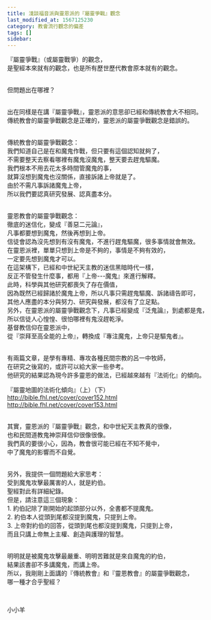 ```yaml
---
title: 淺談福音派與靈恩派的『屬靈爭戰』觀念
last_modified_at: 1567125230
category: 教會流行觀念的偏差
tags: []
sidebar: 
---
```


<p>『屬靈爭戰』（或屬靈戰爭）的觀念，<br/>
是聖經本來就有的觀念，也是所有歷世歷代教會原本就有的觀念。</p>
<p><br/>
但問題出在哪裡？</p>
<p><br/>
出在同樣是在講『屬靈爭戰』，靈恩派的意思卻已經和傳統教會大不相同。<br/>
傳統教會的屬靈爭戰觀念是正確的，靈恩派的屬靈爭戰觀念是錯誤的。</p>
<p><br/>
傳統教會的屬靈爭戰觀念：<br/>
我們知道自己是在和魔鬼作戰，但只要有這個認知就夠了，<br/>
不需要整天去察看哪裡有魔鬼沒魔鬼，整天要去趕鬼驅魔。<br/>
我們根本不用去花太多時間管魔鬼的事，<br/>
就算沒想到魔鬼也沒關係，直接訴諸上帝就是了。<br/>
由於不需凡事訴諸魔鬼上帝，<br/>
所以我們要認真研究發展、認真盡本分。</p>
<p><br/>
靈恩教會的屬靈爭戰觀念：<br/>
徹底的迷信化，變成『善惡二元論』，<br/>
凡事都要想到魔鬼，然後再想到上帝。<br/>
信徒會認為沒先想到有沒有魔鬼，不進行趕鬼驅魔，很多事情就會無效。<br/>
在靈恩派裡，單單只想到上帝是不夠的，事情是不夠有效的，<br/>
一定要先想到魔鬼才可以。<br/>
在這架構下，已經和中世紀天主教的迷信黑暗時代一樣，<br/>
反正不管發生什麼事，都用『上帝---魔鬼』來進行解釋。<br/>
此時，科學與其他研究都喪失了存在價值，<br/>
因為既然已經歸諸於魔鬼上帝，所以凡事只需趕鬼驅魔、訴諸禱告即可，<br/>
其他人應盡的本分與努力、研究與發展，都沒有了立足點。<br/>
另外，在靈恩派的屬靈爭戰觀念下，凡事已經變成『泛鬼論』，到處都是鬼，<br/>
所以信徒人心惶惶、很怕哪裡有鬼沒趕乾淨。<br/>
基督教信仰在靈恩派中，<br/>
從『崇拜至高全能的上帝』，轉換成『專注魔鬼，上帝只是驅鬼者』。</p>
<p><br/>
有兩篇文章，是學有專精、專攻各種民間宗教的呂一中牧師，<br/>
在研究之後寫的，或許可以給大家一些參考。<br/>
他研究的結果認為現今許多靈恩的做法，已經越來越有『法術化』的傾向。</p>
<p>『屬靈地圖的法術化傾向』（上）（下）<br/>
<a href="http://bible.fhl.net/cover/cover152.html" target="_blank">http://bible.fhl.net/cover/cover152.html</a><br/>
<a href="http://bible.fhl.net/cover/cover153.html" target="_blank">http://bible.fhl.net/cover/cover153.html</a></p>
<p><br/>
其實，靈恩派的『屬靈爭戰』觀念，和中世紀天主教真的很像，<br/>
也和民間道教鬼神崇拜信仰很像很像。<br/>
我們真的要很小心，因為，教會很可能已經在不知不覺中，<br/>
中了魔鬼的影響而不自覺。</p>
<p><br/>
另外，我提供一個問題給大家思考：<br/>
受到魔鬼攻擊最厲害的人，就是約伯。<br/>
聖經對此有詳細紀錄。<br/>
但是，請注意這三個現象：<br/>
1. 約伯記除了剛開始的起頭部分以外，全書都不提魔鬼。<br/>
2. 約伯本人從頭到尾都沒提到魔鬼，只提到上帝。<br/>
3. 上帝對約伯的回答，從頭到尾也都沒提到魔鬼，只提到上帝，<br/>
而且只講上帝無上主權、創造與護理的智慧。</p>
<p><br/>
明明就是被魔鬼攻擊最嚴重、明明苦難就是來自魔鬼的約伯，<br/>
結果該書卻不多講魔鬼，而講上帝。<br/>
所以，我剛剛上面講的『傳統教會』和『靈恩教會』的屬靈爭戰觀念，<br/>
哪一種才合乎聖經？</p>
<p> </p>
<p>小小羊</p>
